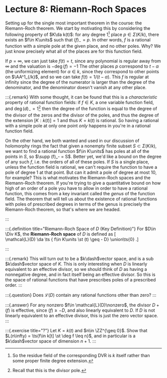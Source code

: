 # Lecture 8: Riemann-Roch Spaces 

Setting up for the single most important theorem in the course: the Riemann-Roch theorem.
We start by motivating this by considering the following property of $K\da k(t)$: for any degree 1[^res_field_reminder]
place $p \in \Sigma(K/k)$, there exists an $f\in K\units$ such that $(f)_- = p$.
In other words, $f$ is a rational function with a simple pole at the given place, and no other poles.
Why?
We just know precisely what all of the places are for this function field.


[^res_field_reminder]: So the residue field of the corresponding DVR is $k$ itself rather than some proper finite degree extension.

If $p= \infty$, we can just take $f(t) = t$, since any polynomial is regular away from $\infty$ and the valuation is $-\deg(f) = -1$
The other places $p$ correspond to $t-\alpha$ (the uniformizing element) for $\alpha\in k$, since they correspond to other points on $\AA^1_{/k}$, and so we can take $f(t) = 1/(t-\alpha)$.
This $f$ is regular at infinity since the degree of the numerator is larger than the degree of the denominator, and the denominator doesn't vanish at any other place.

:::{.remark}
With some thought, it can be found that this is a *characteristic* property of rational function fields: if $f\in K$, a one variable function field, and $\deg(d)_- = 1$[^recall_div_pole]
then the degree of the function is equal to the degree of the divisor of the zeros and the divisor of the poles, and thus the degree of the extension $[K: k(t)] = 1$ and thus $K = k(t)$ is rational.
So having a rational with a simple pole at only one point *only* happens in you're in a rational function field.

On the other hand, we both wanted and used in our discussion of holomorphy rings the fact that given a nonempty finite subset $S \subset \Sigma(K/k)$, we want to find a rational function $f\in K\units$ has poles at all of the points in $S$, so $\supp (f)_- = S$.
Better yet, we'd like a bound on the degree of any such $f$, i.e. the orders of all of these poles. 
If $S$ is a single place, unless the function field is rational, we can't require the function to have a pole of degree 1 at that point.
But can it admit a pole of degree at most 10, for example?
This is what motivates the Riemann-Roch spaces and the Riemann-Roch theorem.
If you're trying to give a quantitative bound on how high of an order of a pole you have to allow in order to have a rational function, this comes from a key invariant called the *genus* of the function field.
The theorem that will tell us about the existence of rational functions with poles of prescribed degrees in terms of the genus is precisely the Riemann-Roch theorem, so that's where we are headed.

[^recall_div_pole]: Recall that this is the divisor pole. 

:::


:::{.definition title="Riemann-Roch Space of $D$ (Key Definition)"}
For $D\in \Div K$, the **Riemann-Roch space** of $D$ is defined as 
\[  
\mathcal{L}(D) \da \ts { f\in K\units \st (t) \geq - D} \union\ts{0}
.\]

:::

:::{.remark}
This will turn out to be a $k\dash$vector space, and is a sub $k\dash$vector space of $K$.
This is only interesting when $D$ is linearly equivalent to an effective divisor, so we should think of $D$ as having a nonnegative degree, and in fact itself being an effective divisor.
So this is the space of rational functions that have prescribes poles of a prescribed order.
:::

:::{.question}
Does $\mathcal{L}(D)$ contain any rational functions other than zero?
:::

:::{.answer}
For any nonzero $f\in \mathcal{L}(D)\nonzero$, the divisor $D + (f)$ is effective, since $(f) \geq -D$, and also linearly equivalent to $D$.
If $D$ is not linearly equivalent to an effective divisor, this is just the zero vector space.
:::

:::{.exercise title="?"}
Let $K = k(t)$ and $n\in \ZZ^{\geq 0}$.
Show that $L(n\infty) = \ts{f\in k[t] \st \deg f \leq n}$, and in particular is a $k\dash$vector space of dimension $n+1$.
:::

